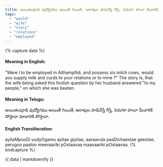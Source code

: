```yaml
---
title: అయితంపూడి వుద్యోగము అయితే గియితే, ఆరావుల పాడిచేస్తే గీస్తే, పెరుగూ పాలూ మీవారికి పోస్తావా మావారికి పోస్తావా.
tags:
  - "would"
  - "wife"
  - "story"
  - "relations"
  - "employed"
---
```


{% capture data %}
#### Meaning in English:
"Were I to be employed in Aithampfidi, and possess six milch cows, would you supply milk and curds to your relations or to mine ?"
The story is, that the wife being asked this foolish question by her husband answered "to my people," on which she was beaten.

#### Meaning in Telugu:
అయితంపూడి వుద్యోగము అయితే గియితే, ఆరావుల పాడిచేస్తే గీస్తే, పెరుగూ పాలూ మీవారికి పోస్తావా మావారికి పోస్తావా.

#### English Transliteration:
ayitaMpooDi vudyOgamu ayitae giyitae, aaraavula paaDichaestae geestae, perugoo paaloo meevaariki pOstaavaa maavaariki pOstaavaa.
{% endcapture %}

{{ data | markdownify }}


